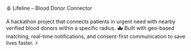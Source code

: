 🩸 Lifeline – Blood Donor Connector

A hackathon project that connects patients in urgent need with nearby verified blood donors within a specific radius. 🚑
Built with geo-based matching, real-time notifications, and consent-first communication to save lives faster. ⚡
